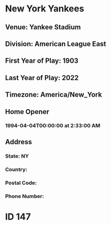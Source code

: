 # New York Yankees
## Venue: Yankee Stadium
## Division: American League East
## First Year of Play: 1903
## Last Year of Play: 2022
## Timezone: America/New_York
## Home Opener
### 1994-04-04T00:00:00 at 2:33:00 AM
## Address
### 
### State: NY
### Country: 
### Postal Code: 
### Phone Number: 
# ID 147